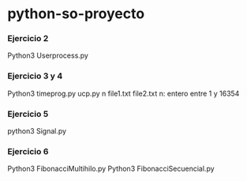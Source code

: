 # python-so-proyecto
### Ejercicio 2
Python3 Userprocess.py

### Ejercicio 3 y 4
Python3 timeprog.py ucp.py n file1.txt file2.txt
n: entero entre 1 y 16354

### Ejercicio 5
python3 Signal.py

### Ejercicio 6
Python3 FibonacciMultihilo.py
Python3 FibonacciSecuencial.py
